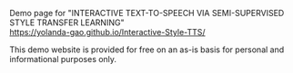 Demo page for "INTERACTIVE TEXT-TO-SPEECH VIA SEMI-SUPERVISED STYLE TRANSFER LEARNING" \
https://yolanda-gao.github.io/Interactive-Style-TTS/

This demo website is provided for free on an as-is basis for personal and informational purposes only.
